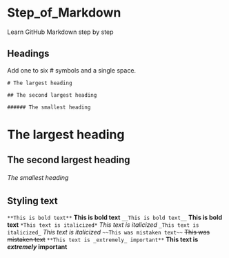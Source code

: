 # Step_of_Markdown
Learn GitHub Markdown step by step

## Headings
Add one to six # symbols and a single space.

`# The largest heading`

`## The second largest heading`

`###### The smallest heading`
# The largest heading
## The second largest heading
###### The smallest heading

## Styling text
`**This is bold text**`
**This is bold text**
`__This is bold text__`
__This is bold text__
`*This text is italicized*`
*This text is italicized*
`_This text is italicized_`
_This text is italicized_
`~~This was mistaken text~~`
~~This was mistaken text~~
`**This text is _extremely_ important**`
**This text is _extremely_ important**


